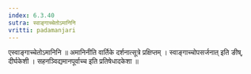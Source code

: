 ```yaml
---
index: 6.3.40
sutra: स्वाङ्गाच्चेतोऽमानिनि
vritti: padamanjari
---
```


  एस्वाङ्गाच्चेतोऽमानिनि ॥ अमानिनीति वार्तिके दर्शनात्सूत्रे प्रक्षिप्तम् । स्वाङ्गाच्चोपसर्जनात् इति ङीष्, दीर्घकेशी ।  सहनञ्विद्यमानपूर्वाच्च इति प्रतिषेधादकेशा ॥